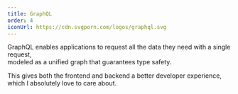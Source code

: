 ```yaml
---
title: GraphQL
order: 4
iconUrl: https://cdn.svgporn.com/logos/graphql.svg
---
```


GraphQL enables applications to request all the data they need with a single request,<br>
modeled as a unified graph that guarantees type safety.

This gives both the frontend and backend a better developer experience,<br>
which I absolutely love to care about.
